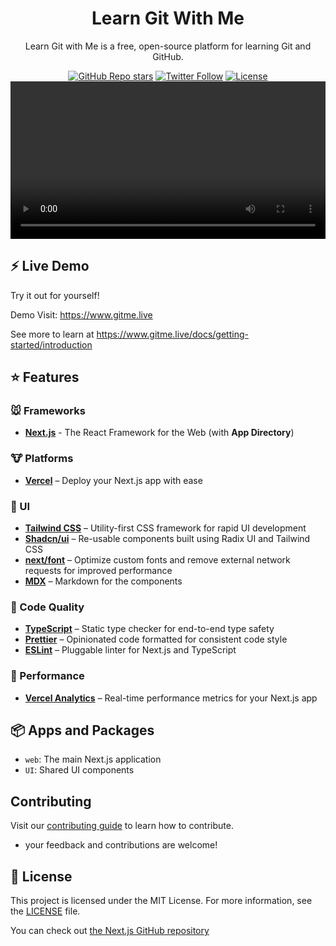 <h1 align="center">Learn Git With Me</h1>
<p align="center">
Learn Git with Me is a free, open-source platform for learning Git and GitHub.
</p>
<div align="center">
  <a href="https://github.com/spaciousejar/learn-git-with-me/stargazers"><img alt="GitHub Repo stars" src="https://img.shields.io/github/stars/spaciousejar/learn-git-with-me"></a>
  <a href="https://twitter.com/spaciousejar"><img alt="Twitter Follow" src="https://img.shields.io/twitter/follow/spaciousejar"></a>
  <a href="[https://github.com/spaciousejar/learn-git-with-me/blob/main/LICENSE]"><img alt="License" src="https://img.shields.io/badge/License-MIT-yellow.svg"></a>
</div>
<video alt="Git ME" src="https://github.com/user-attachments/assets/ea2661ad-59dc-4427-87cd-ceb3b09f78c1" width="100%"></video>

## ⚡ Live Demo

Try it out for yourself!

Demo Visit: <https://www.gitme.live>

See more to learn at <https://www.gitme.live/docs/getting-started/introduction>


## ⭐ Features

### 🐭 Frameworks

- **[Next.js](https://nextjs.org/)** - The React Framework for the Web (with **App Directory**)

### 🐮 Platforms

- **[Vercel](https://vercel.com/)** – Deploy your Next.js app with ease


### 🐒 UI

- **[Tailwind CSS](https://tailwindcss.com/)** – Utility-first CSS framework for rapid UI development
- **[Shadcn/ui](https://ui.shadcn.com/)** – Re-usable components built using Radix UI and Tailwind CSS
- **[next/font](https://nextjs.org/docs/basic-features/font-optimization)** – Optimize custom fonts and remove external network requests for improved performance
- **[MDX](https://mdxjs.com/docs)** – Markdown for the components
  
### 🐴 Code Quality

- **[TypeScript](https://www.typescriptlang.org/)** – Static type checker for end-to-end type safety
- **[Prettier](https://prettier.io/)** – Opinionated code formatted for consistent code style
- **[ESLint](https://eslint.org/)** – Pluggable linter for Next.js and TypeScript


### 🐑 Performance

- **[Vercel Analytics](https://vercel.com/analytics)** – Real-time performance metrics for your Next.js app



## 📦 Apps and Packages

- `web`: The main Next.js application
- `UI`: Shared UI components


## Contributing

Visit our [contributing guide](https://github.com/spaciousejar/learn-git-with-me/blob/main/CONTRIBUTING.md) to learn how to contribute.
- your feedback and contributions are welcome!


## 📜 License

This project is licensed under the MIT License. For more information, see the [LICENSE](./LICENSE) file.

You can check out [the Next.js GitHub repository](https://github.com/vercel/next.js/) 

